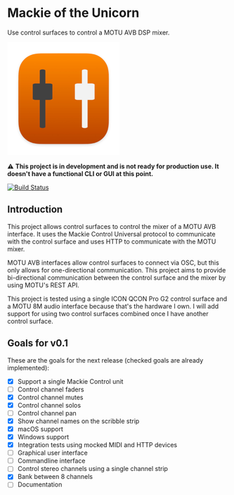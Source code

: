 # Mackie of the Unicorn

Use control surfaces to control a MOTU AVB DSP mixer.

<img src="icon.jpg" width="256" alt="Logo">

⚠️ **This project is in development and is not ready for production use. It doesn't have a functional CLI or GUI at this point.**

[![Build Status](https://ci.sjoerdscheffer.nl/buildStatus/icon?job=Mackie+of+the+Unicorn%2Fmaster&style=flat-square)](https://ci.sjoerdscheffer.nl/job/Mackie%20of%20the%20Unicorn/job/master/)

## Introduction
This project allows control surfaces to control the mixer of a MOTU AVB interface. It uses the Mackie Control Universal protocol to communicate with the control surface and uses HTTP to communicate with the MOTU mixer.

MOTU AVB interfaces allow control surfaces to connect via OSC, but this only allows for one-directional communication. This project aims to provide bi-directional communication between the control surface and the mixer by using MOTU's REST API.

This project is tested using a single ICON QCON Pro G2 control surface and a MOTU 8M audio interface because that's the hardware I own. I will add support for using two control surfaces combined once I have another control surface.

## Goals for v0.1
These are the goals for the next release (checked goals are already implemented):

- [x] Support a single Mackie Control unit
- [ ] Control channel faders
- [x] Control channel mutes
- [x] Control channel solos
- [ ] Control channel pan
- [x] Show channel names on the scribble strip
- [x] macOS support
- [x] Windows support
- [x] Integration tests using mocked MIDI and HTTP devices
- [ ] Graphical user interface
- [ ] Commandline interface
- [ ] Control stereo channels using a single channel strip
- [x] Bank between 8 channels
- [ ] Documentation
